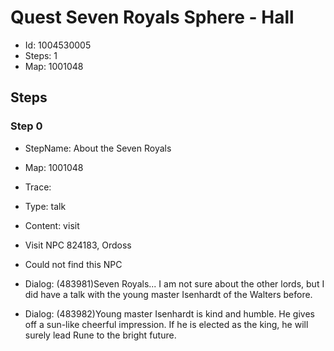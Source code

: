 # Quest Seven Royals Sphere - Hall

- Id: 1004530005
- Steps: 1
- Map: 1001048

## Steps

### Step 0
- StepName:  About the Seven Royals
- Map:  1001048
- Trace:  
- Type:  talk
- Content:  visit
- Visit NPC 824183, Ordoss

- Could not find this NPC
- Dialog: (483981)Seven Royals... I am not sure about the other lords, but I did have a talk with the young master Isenhardt of the Walters before.
- Dialog: (483982)Young master Isenhardt is kind and humble. He gives off a sun-like cheerful impression. If he is elected as the king, he will surely lead Rune to the bright future.


